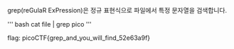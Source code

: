 grep(reGulaR ExPression)은 정규 표현식으로 파일에서 특정 문자열을 검색합니다.

''' bash
cat file | grep pico
'''

flag: picoCTF{grep_and_you_will_find_52e63a9f}
